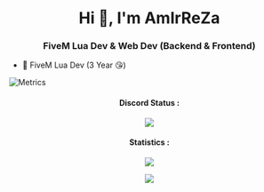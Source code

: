<h1 align="center">Hi 👋, I'm AmIrReZa</h1>
<h3 align="center">
    FiveM Lua Dev & Web Dev (Backend & Frontend)
</h3>

- 📱 FiveM Lua Dev (3 Year 😘)

![Metrics](https://metrics.lecoq.io/Ahmadzare?template=classic&activity=1&languages=1&activity.limit=5&activity.days=300&activity.filter=all&activity.visibility=all&activity.timestamps=false&languages.colors=github&languages.threshold=0%25&config.timezone=Asia%2FTehran&config.twemoji=true)


<h4 align="center">Discord Status :</h4>
<p align="center">
<img align="center" src="https://discord.c99.nl/widget/theme-4/783576714852171797.png" />
</p>
<p align="center">
</p>

<h4 align="center">Statistics :</h4>
<p align="center">
<img align="center" src="https://github-readme-stats.vercel.app/api/top-langs/?username=AmIrReZa386&hide=html,css&layout=compact&theme=synthwave" />
</p>
<p align="center">
<img align="center" src="https://github-readme-stats.vercel.app/api?username=AmIrReZa386&layout=compact&theme=synthwave" />
</p>
